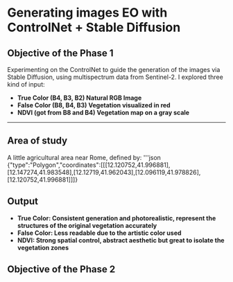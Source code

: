 # Generating images EO with ControlNet + Stable Diffusion

## Objective of the Phase 1

Experimenting on the ControlNet to guide the generation of the images via Stable Diffusion, using multispectrum data from Sentinel-2. I explored three kind of input:

- **True Color (B4, B3, B2) Natural RGB Image**
- **False Color (B8, B4, B3) Vegetation visualized in red**
- **NDVI (got from B8 and B4) Vegetation map on a gray scale**

---

## Area of study

A little agricultural area near Rome, defined by:
'''json
{"type":"Polygon","coordinates":[[[12.120752,41.996881],[12.147274,41.983548],[12.12719,41.962043],[12.096119,41.978826],[12.120752,41.996881]]]}

## Output

- **True Color: Consistent generation and photorealistic, represent the structures of the original vegetation accurately**
- **False Color: Less readable due to the artistic color used**
- **NDVI: Strong spatial control, abstract aesthetic but great to isolate the vegetation zones**

## Objective of the Phase 2
